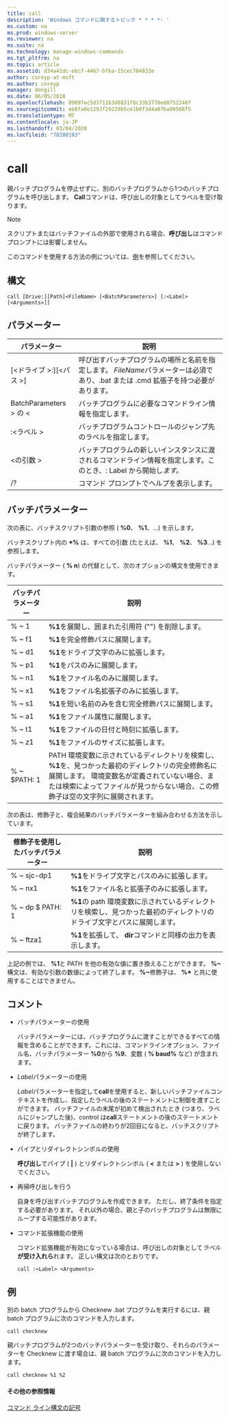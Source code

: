 ```yaml
---
title: call
description: 'Windows コマンドに関するトピック * * * *- '
ms.custom: na
ms.prod: windows-server
ms.reviewer: na
ms.suite: na
ms.technology: manage-windows-commands
ms.tgt_pltfrm: na
ms.topic: article
ms.assetid: d34a41dc-e6c7-4467-bf6a-15cec704833e
author: coreyp-at-msft
ms.author: coreyp
manager: dongill
ms.date: 06/05/2018
ms.openlocfilehash: 89097ec5d3711b3d8831f8c33b3778ed0752246f
ms.sourcegitcommit: ee8fa8e1293f29229b5ce1b0f3d4a07ba99568f5
ms.translationtype: MT
ms.contentlocale: ja-JP
ms.lasthandoff: 03/04/2020
ms.locfileid: "78280193"
---
```

# <a name="call"></a>call



親バッチプログラムを停止せずに、別のバッチプログラムから1つのバッチプログラムを呼び出します。 **Call**コマンドは、呼び出しの対象としてラベルを受け取ります。

> [!NOTE]
> スクリプトまたはバッチファイルの外部で使用される場合、**呼び出し**はコマンドプロンプトには影響しません。

このコマンドを使用する方法の例については、[例](#BKMK_examples)を参照してください。

## <a name="syntax"></a>構文

```
call [Drive:][Path]<FileName> [<BatchParameters>] [:<Label> [<Arguments>]]
```

## <a name="parameters"></a>パラメーター

|           パラメーター           |                                                                         説明                                                                          |
|-------------------------------|--------------------------------------------------------------------------------------------------------------------------------------------------------------|
| [\<ドライブ >:][\<パス >]<FileName> | 呼び出すバッチプログラムの場所と名前を指定します。 *FileName*パラメーターは必須であり、.bat または .cmd 拡張子を持つ必要があります。 |
|      BatchParameters > の \<       |                                            バッチプログラムに必要なコマンドライン情報を指定します。                                             |
|           :\<ラベル >           |                                            バッチプログラムコントロールのジャンプ先のラベルを指定します。                                             |
|         \<の引数 >          |                     バッチプログラムの新しいインスタンスに渡されるコマンドライン情報を指定します。このとき、: Label から開始し*ます。*                     |
|              /?               |                                                             コマンド プロンプトでヘルプを表示します。                                                             |

## <a name="batch-parameters"></a>バッチパラメーター

次の表に、バッチスクリプト引数の参照 ( **%0**、 **%1**、...) を示します。

バッチスクリプト内の **\*%** は、すべての引数 (たとえば、 **%1**、 **%2**、 **%3**...) を参照します。

バッチパラメーター ( **% n**) の代替として、次のオプションの構文を使用できます。

|バッチパラメーター|説明|
|---------------|-----------|
|% ~ 1|**%1**を展開し、囲まれた引用符 ("") を削除します。|
|% ~ f1|**%1**を完全修飾パスに展開します。|
|% ~ d1|**%1**をドライブ文字のみに拡張します。|
|% ~ p1|**%1**をパスのみに展開します。|
|% ~ n1|**%1**をファイル名のみに展開します。|
|% ~ x1|**%1**をファイル名拡張子のみに拡張します。|
|% ~ s1|**%1**を短い名前のみを含む完全修飾パスに展開します。|
|% ~ a1|**%1**をファイル属性に展開します。|
|% ~ t1|**%1**をファイルの日付と時刻に拡張します。|
|% ~ z1|**%1**をファイルのサイズに拡張します。|
|% ~ $PATH: 1|PATH 環境変数に示されているディレクトリを検索し、 **%1**を、見つかった最初のディレクトリの完全修飾名に展開します。 環境変数名が定義されていない場合、または検索によってファイルが見つからない場合、この修飾子は空の文字列に展開されます。|

次の表は、修飾子と、複合結果のバッチパラメーターを組み合わせる方法を示しています。

|修飾子を使用したバッチパラメーター|説明|
|-----------------------------|-----------|
|% ~ sjc-dp1|**%1**をドライブ文字とパスのみに拡張します。|
|% ~ nx1|**%1**をファイル名と拡張子のみに拡張します。|
|% ~ dp $ PATH: 1|**%1**の path 環境変数に示されているディレクトリを検索し、見つかった最初のディレクトリのドライブ文字とパスに展開します。|
|% ~ ftza1|**%1**を拡張して、 **dir**コマンドと同様の出力を表示します。|

上記の例では、 **%1**と PATH を他の有効な値に置き換えることができます。 <strong>%~</strong>構文は、有効な引数の数値によって終了します。 <strong>%~</strong>修飾子は、 **%\*** と共に使用することはできません。

## <a name="remarks"></a>コメント

-   バッチパラメーターの使用

    バッチパラメーターには、バッチプログラムに渡すことができるすべての情報を含めることができます。これには、コマンドラインオプション、ファイル名、バッチパラメーター **%0**から **%9**、変数 ( **% baud%** など) が含まれます。
-   *Label*パラメーターの使用

    *Label*パラメーターを指定して**call**を使用すると、新しいバッチファイルコンテキストを作成し、指定したラベルの後のステートメントに制御を渡すことができます。 バッチファイルの末尾が初めて検出されたとき (つまり、ラベルにジャンプした後)、control は**call**ステートメントの後のステートメントに戻ります。 バッチファイルの終わりが2回目になると、バッチスクリプトが終了します。
-   パイプとリダイレクトシンボルの使用

    **呼び出し**でパイプ ( **|** ) とリダイレクトシンボル ( **<** または **>** ) を使用しないでください。
-   再帰呼び出しを行う

    自身を呼び出すバッチプログラムを作成できます。 ただし、終了条件を指定する必要があります。 それ以外の場合、親と子のバッチプログラムは無限にループする可能性があります。
-   コマンド拡張機能の使用

    コマンド拡張機能が有効になっている場合は、呼び出しの対象として*ラベル***が受け入れら**れます。 正しい構文は次のとおりです。

    `call :<Label> <Arguments>`

## <a name="BKMK_examples"></a>例

別の batch プログラムから Checknew .bat プログラムを実行するには、親 batch プログラムに次のコマンドを入力します。
```
call checknew
```
親バッチプログラムが2つのバッチパラメーターを受け取り、それらのパラメーターを Checknew に渡す場合は、親 batch プログラムに次のコマンドを入力します。
```
call checknew %1 %2
```

#### <a name="additional-references"></a>その他の参照情報

[コマンド ライン構文の記号](command-line-syntax-key.md)
